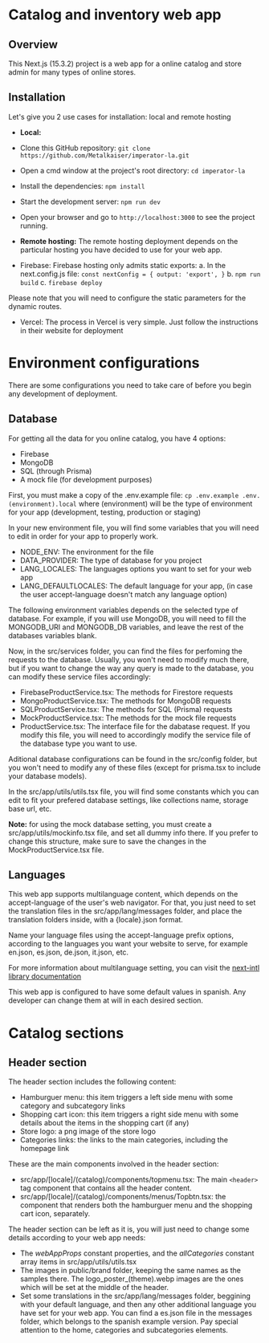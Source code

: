 # Catalog and inventory web app
## Overview
This Next.js (15.3.2) project is a web app for a online catalog and store admin for many types of online stores.

## Installation
Let's give you 2 use cases for installation: local and remote hosting
 - **Local:**

 - Clone this GitHub repository: 
 `git clone https://github.com/Metalkaiser/imperator-la.git`
 - Open a cmd window at the project's root directory:
`cd imperator-la`
 - Install the dependencies:
`npm install`
 - Start the development server:
`npm run dev`
 - Open your browser and go to `http://localhost:3000` to see the project running.

 - **Remote hosting:**
The remote hosting deployment depends on the particular hosting you have decided to use for your web app.

 - Firebase: Firebase hosting only admits static exports:
  a. In the next.config.js file:
`
const nextConfig = {
  output: 'export',
}
`
 b. `npm run build`
 c. `firebase deploy`

Please note that you will need to configure the static parameters for the dynamic routes.

 - Vercel: The process in Vercel is very simple. Just follow the instructions in their website for deployment


# Environment configurations
There are some configurations you need to take care of before you begin any development of deployment.

## Database
For getting all the data for you online catalog, you have 4 options:

 - Firebase
 - MongoDB
 - SQL (through Prisma)
 - A mock file (for development purposes)

First, you must make a copy of the .env.example file:
``
cp .env.example .env.(environment).local
``
where (environment) will be the type of environment for your app (development, testing, production or staging)

In your new environment file, you will find some variables that you will need to edit in order for your app to properly work.

 - NODE_ENV: The environment for the file
 - DATA_PROVIDER: The type of database for you project
 - LANG_LOCALES: The languages options you want to set for your web app
 - LANG_DEFAULTLOCALES: The default language for your app, (in case the user accept-language doesn't match any language option)

The following environment variables depends on the selected type of database. For example, if you will use MongoDB, you will need to fill the MONGODB_URI and MONGODB_DB variables, and leave the rest of the databases variables blank.

Now, in the src/services folder, you can find the files for perfoming the requests to the database. Usually, you won't need to modify much there, but if you want to change the way any query is made to the database, you can modify these service files accordingly:

 - FirebaseProductService.tsx: The methods for Firestore requests
 - MongoProductService.tsx: The methods for MongoDB requests
 - SQLProductService.tsx: The methods for SQL (Prisma) requests
 - MockProductService.tsx: The methods for the mock file requests
 - ProductService.tsx: The interface file for the dabatase request. If you modify this file, you will need to accordingly modify the service file of the database type you want to use.

Aditional database configurations can be found in the src/config folder, but you won't need to modify any of these files (except for prisma.tsx to include your database models).

In the src/app/utils/utils.tsx file, you will find some constants which you can edit to fit your prefered database settings, like collections name, storage base url, etc.

**Note:** for using the mock database setting, you must create a src/app/utils/mockinfo.tsx file, and set all dummy info there. If you prefer to change this structure, make sure to save the changes in the MockProductService.tsx file.

## Languages

This web app supports multilanguage content, which depends on the accept-language of the user's web navigator. For that, you just need to set the translation files in the src/app/lang/messages folder, and place the translation folders inside, with a {locale}.json format.

Name your language files using the accept-language prefix options, according to the languages you want your website to serve, for example en.json, es.json, de.json, it.json, etc.

For more information about multilanguage setting, you can visit the  [next-intl library documentation](https://www.google.com/url?sa=t&source=web&rct=j&opi=89978449&url=https://next-intl.dev/)

This web app is configured to have some default values in spanish. Any developer can change them at will in each desired section.

# Catalog sections

## Header section

The header section includes the following content:

 - Hamburguer menu: this item triggers a left side menu with some category and subcategory links
 - Shopping cart icon: this item triggers a right side menu with some details about the items in the shopping cart (if any)
 - Store logo: a png image of the store logo
 - Categories links: the links to the main categories, including the homepage link

These are the main components involved in the header section:

 - src/app/[locale]/(catalog)/components/topmenu.tsx: The main `<header>` tag component that contains all the header content.
 - src/app/[locale]/(catalog)/components/menus/Topbtn.tsx: the component that renders both the hamburguer menu and the shopping cart icon, separately.

The header section can be left as it is, you will just need to change some details according to your web app needs:
 - The *webAppProps* constant properties, and the *allCategories* constant array items in src/app/utils/utils.tsx
 - The images in public/brand folder, keeping the same names as the samples there. The logo_poster_(theme).webp images are the ones which will be set at the middle of the header.
 - Set some translations in the src/app/lang/messages folder, beggining with your default language, and then any other additional language you have set for your web app. You can find a es.json file in the messages folder, which belongs to the spanish example version. Pay special attention to the home, categories and subcategories elements.